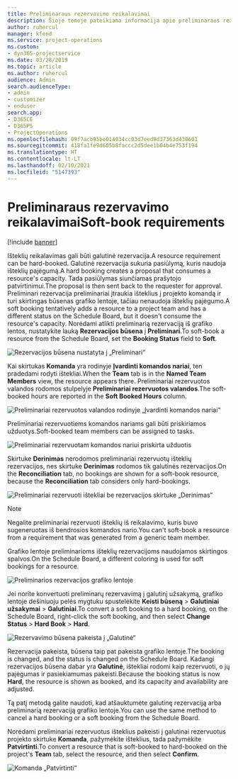 ```yaml
---
title: Preliminaraus rezervavimo reikalavimai
description: Šioje temoje pateikiama informacija apie preliminaraus rezervavimo reikalavimus.
author: ruhercul
manager: kfend
ms.service: project-operations
ms.custom:
- dyn365-projectservice
ms.date: 03/28/2019
ms.topic: article
ms.author: ruhercul
audience: Admin
search.audienceType:
- admin
- customizer
- enduser
search.app:
- D365CE
- D365PS
- ProjectOperations
ms.openlocfilehash: 09f7acb95be014034cc03d7eed9d37363d430601
ms.sourcegitcommit: 418fa1fe9d605b8faccc2d5dee1b04b4e753f194
ms.translationtype: HT
ms.contentlocale: lt-LT
ms.lasthandoff: 02/10/2021
ms.locfileid: "5147393"
---
```

# <a name="soft-book-requirements"></a><span data-ttu-id="01e73-103">Preliminaraus rezervavimo reikalavimai</span><span class="sxs-lookup"><span data-stu-id="01e73-103">Soft-book requirements</span></span>

[!include [banner](../includes/psa-now-project-operations.md)]

<span data-ttu-id="01e73-104">Išteklių reikalavimas gali būti galutinė rezervacija.</span><span class="sxs-lookup"><span data-stu-id="01e73-104">A resource requirement can be hard-booked.</span></span> <span data-ttu-id="01e73-105">Galutinė rezervacija sukuria pasiūlymą, kuris naudoja išteklių pajėgumą.</span><span class="sxs-lookup"><span data-stu-id="01e73-105">A hard booking creates a proposal that consumes a resource's capacity.</span></span> <span data-ttu-id="01e73-106">Tada pasiūlymas siunčiamas prašytojo patvirtinimui.</span><span class="sxs-lookup"><span data-stu-id="01e73-106">The proposal is then sent back to the requester for approval.</span></span> <span data-ttu-id="01e73-107">Preliminari rezervacija preliminariai įtraukia išteklius į projekto komandą ir turi skirtingas būsenas grafiko lentoje, tačiau nenaudoja išteklių pajėgumo.</span><span class="sxs-lookup"><span data-stu-id="01e73-107">A soft booking tentatively adds a resource to a project team and has a different status on the Schedule Board, but it doesn't consume the resource's capacity.</span></span> <span data-ttu-id="01e73-108">Norėdami atlikti preliminarią rezervaciją iš grafiko lentos, nustatykite lauką **Rezervacijos būsena** į **Preliminari**.</span><span class="sxs-lookup"><span data-stu-id="01e73-108">To soft-book a resource from the Schedule Board, set the **Booking Status** field to **Soft**.</span></span>

![Rezervacijos būsena nustatyta į „Preliminari“](media/Resource-Management-image77.png)

<span data-ttu-id="01e73-110">Kai skirtukas **Komanda** yra rodinyje **Įvardinti komandos nariai**, ten pradedami rodyti ištekliai.</span><span class="sxs-lookup"><span data-stu-id="01e73-110">When the **Team** tab is in the **Named Team Members** view, the resource appears there.</span></span> <span data-ttu-id="01e73-111">Preliminariai rezervuotos valandos rodomos stulpelyje **Preliminariai rezervuotos valandos**.</span><span class="sxs-lookup"><span data-stu-id="01e73-111">The soft-booked hours are reported in the **Soft Booked Hours** column.</span></span>

![Preliminariai rezervuotos valandos rodinyje „Įvardinti komandos nariai“](media/Resource-Management-image78.png)

<span data-ttu-id="01e73-113">Preliminariai rezervuotiems komandos nariams gali būti priskiriamos užduotys.</span><span class="sxs-lookup"><span data-stu-id="01e73-113">Soft-booked team members can be assigned to tasks.</span></span>

![Preliminariai rezervuotam komandos nariui priskirta užduotis](media/Resource-Management-image79.png)

<span data-ttu-id="01e73-115">Skirtuke **Derinimas** nerodomos preliminariai rezervuotų išteklių rezervacijos, nes skirtuke **Derinimas** rodomos tik galutinės rezervacijos.</span><span class="sxs-lookup"><span data-stu-id="01e73-115">On the **Reconciliation** tab, no bookings are shown for a soft-book resource, because the **Reconciliation** tab considers only hard-bookings.</span></span>

![Preliminariai rezervuoti ištekliai be rezervacijos skirtuke „Derinimas“](media/Resource-Management-image80.png)

> [!NOTE]
> <span data-ttu-id="01e73-117">Negalite preliminariai rezervuoti išteklių iš reikalavimo, kuris buvo sugeneruotas iš bendrosios komandos nario.</span><span class="sxs-lookup"><span data-stu-id="01e73-117">You can't soft-book a resource from a requirement that was generated from a generic team member.</span></span>

<span data-ttu-id="01e73-118">Grafiko lentoje preliminarioms išteklių rezervacijoms naudojamos skirtingos spalvos.</span><span class="sxs-lookup"><span data-stu-id="01e73-118">On the Schedule Board, a different coloring is used for soft bookings for a resource.</span></span>

![Preliminarios rezervacijos grafiko lentoje](media/Resource-Management-image81.png)

<span data-ttu-id="01e73-120">Jei norite konvertuoti preliminarų rezervavimą į galutinį užsakymą, grafiko lentoje dešiniuoju pelės mygtuku spustelėkite **Keisti būseną** \> **Galutiniai užsakymai** \> **Galutiniai**.</span><span class="sxs-lookup"><span data-stu-id="01e73-120">To convert a soft booking to a hard booking, on the Schedule Board, right-click the soft booking, and then select **Change Status** \> **Hard Book** \> **Hard**.</span></span>

![Rezervavimo būsena pakeista į „Galutinė“](media/Resource-Management-image82.png)

<span data-ttu-id="01e73-122">Rezervacija pakeista, būsena taip pat pakeista grafiko lentoje.</span><span class="sxs-lookup"><span data-stu-id="01e73-122">The booking is changed, and the status is changed on the Schedule Board.</span></span> <span data-ttu-id="01e73-123">Kadangi rezervacijos būsena dabar yra **Galutinė**, ištekliai rodomi kaip rezervuoti, o jų pajėgumas ir pasiekiamumas pakeisti.</span><span class="sxs-lookup"><span data-stu-id="01e73-123">Because the booking status is now **Hard**, the resource is shown as booked, and its capacity and availability are adjusted.</span></span>

<span data-ttu-id="01e73-124">Tą patį metodą galite naudoti, kad atšauktumėte galutinę rezervaciją arba preliminarią rezervaciją grafiko lentoje.</span><span class="sxs-lookup"><span data-stu-id="01e73-124">You can use the same method to cancel a hard booking or a soft booking from the Schedule Board.</span></span>

<span data-ttu-id="01e73-125">Norėdami preliminariai rezervuotus išteklius pakeisti į galutinai rezervuotus projekto skirtuke **Komanda**, pažymėkite išteklius, tada pažymėkite **Patvirtinti**.</span><span class="sxs-lookup"><span data-stu-id="01e73-125">To convert a resource that is soft-booked to hard-booked on the project's **Team** tab, select the resource, and then select **Confirm**.</span></span>

![Komanda „Patvirtinti“](media/Resource-Management-image83.png)
